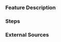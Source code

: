### Feature Description

### Steps

### External Sources
<!-- Content and links to refer to (i.e. designs) -->

